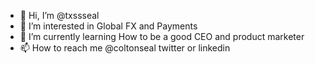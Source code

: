 - 👋 Hi, I’m @txssseal
- 👀 I’m interested in Global FX and Payments
- 🌱 I’m currently learning How to be a good CEO and product marketer
- 📫 How to reach me @coltonseal twitter or linkedin

<!---
txssseal/txssseal is a ✨ special ✨ repository because its `README.md` (this file) appears on your GitHub profile.
You can click the Preview link to take a look at your changes.
--->
